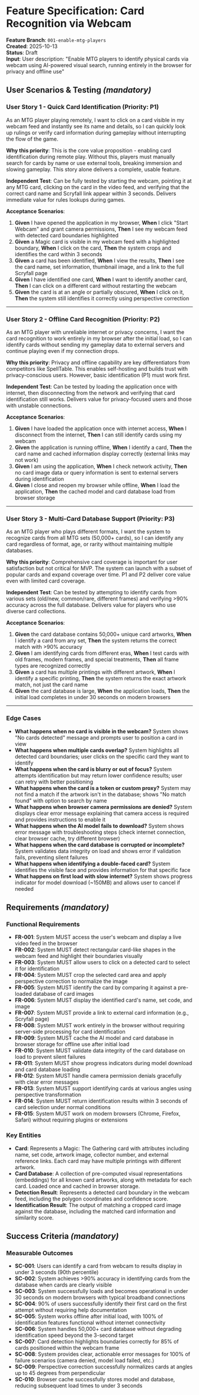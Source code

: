 # Feature Specification: Card Recognition via Webcam

**Feature Branch**: `001-enable-mtg-players`  
**Created**: 2025-10-13  
**Status**: Draft  
**Input**: User description: "Enable MTG players to identify physical cards via webcam using AI-powered visual search, running entirely in the browser for privacy and offline use"

## User Scenarios & Testing *(mandatory)*

<!--
  IMPORTANT: User stories should be PRIORITIZED as user journeys ordered by importance.
  Each user story/journey must be INDEPENDENTLY TESTABLE - meaning if you implement just ONE of them,
  you should still have a viable MVP (Minimum Viable Product) that delivers value.
  
  Assign priorities (P1, P2, P3, etc.) to each story, where P1 is the most critical.
  Think of each story as a standalone slice of functionality that can be:
  - Developed independently
  - Tested independently
  - Deployed independently
  - Demonstrated to users independently
-->

### User Story 1 - Quick Card Identification (Priority: P1)

As an MTG player playing remotely, I want to click on a card visible in my webcam feed and instantly see its name and details, so I can quickly look up rulings or verify card information during gameplay without interrupting the flow of the game.

**Why this priority**: This is the core value proposition - enabling card identification during remote play. Without this, players must manually search for cards by name or use external tools, breaking immersion and slowing gameplay. This story alone delivers a complete, usable feature.

**Independent Test**: Can be fully tested by starting the webcam, pointing it at any MTG card, clicking on the card in the video feed, and verifying that the correct card name and Scryfall link appear within 3 seconds. Delivers immediate value for rules lookups during games.

**Acceptance Scenarios**:

1. **Given** I have opened the application in my browser, **When** I click "Start Webcam" and grant camera permissions, **Then** I see my webcam feed with detected card boundaries highlighted
2. **Given** a Magic card is visible in my webcam feed with a highlighted boundary, **When** I click on the card, **Then** the system crops and identifies the card within 3 seconds
3. **Given** a card has been identified, **When** I view the results, **Then** I see the card name, set information, thumbnail image, and a link to the full Scryfall page
4. **Given** I have identified one card, **When** I want to identify another card, **Then** I can click on a different card without restarting the webcam
5. **Given** the card is at an angle or partially obscured, **When** I click on it, **Then** the system still identifies it correctly using perspective correction

---

### User Story 2 - Offline Card Recognition (Priority: P2)

As an MTG player with unreliable internet or privacy concerns, I want the card recognition to work entirely in my browser after the initial load, so I can identify cards without sending my gameplay data to external servers and continue playing even if my connection drops.

**Why this priority**: Privacy and offline capability are key differentiators from competitors like SpellTable. This enables self-hosting and builds trust with privacy-conscious users. However, basic identification (P1) must work first.

**Independent Test**: Can be tested by loading the application once with internet, then disconnecting from the network and verifying that card identification still works. Delivers value for privacy-focused users and those with unstable connections.

**Acceptance Scenarios**:

1. **Given** I have loaded the application once with internet access, **When** I disconnect from the internet, **Then** I can still identify cards using my webcam
2. **Given** the application is running offline, **When** I identify a card, **Then** the card name and cached information display correctly (external links may not work)
3. **Given** I am using the application, **When** I check network activity, **Then** no card image data or query information is sent to external servers during identification
4. **Given** I close and reopen my browser while offline, **When** I load the application, **Then** the cached model and card database load from browser storage

---

### User Story 3 - Multi-Card Database Support (Priority: P3)

As an MTG player who plays different formats, I want the system to recognize cards from all MTG sets (50,000+ cards), so I can identify any card regardless of format, age, or rarity without maintaining multiple databases.

**Why this priority**: Comprehensive card coverage is important for user satisfaction but not critical for MVP. The system can launch with a subset of popular cards and expand coverage over time. P1 and P2 deliver core value even with limited card coverage.

**Independent Test**: Can be tested by attempting to identify cards from various sets (old/new, common/rare, different frames) and verifying >90% accuracy across the full database. Delivers value for players who use diverse card collections.

**Acceptance Scenarios**:

1. **Given** the card database contains 50,000+ unique card artworks, **When** I identify a card from any set, **Then** the system returns the correct match with >90% accuracy
2. **Given** I am identifying cards from different eras, **When** I test cards with old frames, modern frames, and special treatments, **Then** all frame types are recognized correctly
3. **Given** a card has multiple printings with different artwork, **When** I identify a specific printing, **Then** the system returns the exact artwork match, not just the card name
4. **Given** the card database is large, **When** the application loads, **Then** the initial load completes in under 30 seconds on modern browsers

---

### Edge Cases

- **What happens when no card is visible in the webcam?** System shows "No cards detected" message and prompts user to position a card in view
- **What happens when multiple cards overlap?** System highlights all detected card boundaries; user clicks on the specific card they want to identify
- **What happens when the card is blurry or out of focus?** System attempts identification but may return lower confidence results; user can retry with better positioning
- **What happens when the card is a token or custom proxy?** System may not find a match if the artwork isn't in the database; shows "No match found" with option to search by name
- **What happens when browser camera permissions are denied?** System displays clear error message explaining that camera access is required and provides instructions to enable it
- **What happens when the AI model fails to download?** System shows error message with troubleshooting steps (check internet connection, clear browser cache, try different browser)
- **What happens when the card database is corrupted or incomplete?** System validates data integrity on load and shows error if validation fails, preventing silent failures
- **What happens when identifying a double-faced card?** System identifies the visible face and provides information for that specific face
- **What happens on first load with slow internet?** System shows progress indicator for model download (~150MB) and allows user to cancel if needed

## Requirements *(mandatory)*

### Functional Requirements

- **FR-001**: System MUST access the user's webcam and display a live video feed in the browser
- **FR-002**: System MUST detect rectangular card-like shapes in the webcam feed and highlight their boundaries visually
- **FR-003**: System MUST allow users to click on a detected card to select it for identification
- **FR-004**: System MUST crop the selected card area and apply perspective correction to normalize the image
- **FR-005**: System MUST identify the card by comparing it against a pre-loaded database of card images
- **FR-006**: System MUST display the identified card's name, set code, and image
- **FR-007**: System MUST provide a link to external card information (e.g., Scryfall page)
- **FR-008**: System MUST work entirely in the browser without requiring server-side processing for card identification
- **FR-009**: System MUST cache the AI model and card database in browser storage for offline use after initial load
- **FR-010**: System MUST validate data integrity of the card database on load to prevent silent failures
- **FR-011**: System MUST show progress indicators during model download and card database loading
- **FR-012**: System MUST handle camera permission denials gracefully with clear error messages
- **FR-013**: System MUST support identifying cards at various angles using perspective transformation
- **FR-014**: System MUST return identification results within 3 seconds of card selection under normal conditions
- **FR-015**: System MUST work on modern browsers (Chrome, Firefox, Safari) without requiring plugins or extensions

### Key Entities

- **Card**: Represents a Magic: The Gathering card with attributes including name, set code, artwork image, collector number, and external reference links. Each card may have multiple printings with different artwork.
- **Card Database**: A collection of pre-computed visual representations (embeddings) for all known card artworks, along with metadata for each card. Loaded once and cached in browser storage.
- **Detection Result**: Represents a detected card boundary in the webcam feed, including the polygon coordinates and confidence score.
- **Identification Result**: The output of matching a cropped card image against the database, including the matched card information and similarity score.

## Success Criteria *(mandatory)*

### Measurable Outcomes

- **SC-001**: Users can identify a card from webcam to results display in under 3 seconds (90th percentile)
- **SC-002**: System achieves >90% accuracy in identifying cards from the database when cards are clearly visible
- **SC-003**: System successfully loads and becomes operational in under 30 seconds on modern browsers with typical broadband connections
- **SC-004**: 90% of users successfully identify their first card on the first attempt without requiring help documentation
- **SC-005**: System works offline after initial load, with 100% of identification features functional without internet connectivity
- **SC-006**: System handles 50,000+ card database without degrading identification speed beyond the 3-second target
- **SC-007**: Card detection highlights boundaries correctly for 85% of cards positioned within the webcam frame
- **SC-008**: System provides clear, actionable error messages for 100% of failure scenarios (camera denied, model load failed, etc.)
- **SC-009**: Perspective correction successfully normalizes cards at angles up to 45 degrees from perpendicular
- **SC-010**: Browser cache successfully stores model and database, reducing subsequent load times to under 3 seconds
